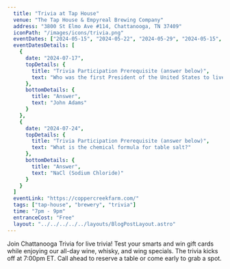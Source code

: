 ```yaml
---
  title: "Trivia at Tap House"
  venue: "The Tap House & Empyreal Brewing Company"
  address: "3800 St Elmo Ave #114, Chattanooga, TN 37409"
  iconPath: "/images/icons/trivia.png"
  eventDates: ["2024-05-15", "2024-05-22", "2024-05-29", "2024-05-15", "2024-06-05", "2024-06-12", "2024-06-19", "2024-06-26", "2024-07-03", "2024-07-10", "2024-07-17", "2024-07-24"]
  eventDatesDetails: [
    {
      date: "2024-07-17", 
      topDetails: {
        title: "Trivia Participation Prerequisite (answer below)", 
        text: "Who was the first President of the United States to live in the White House?"
      },
      bottomDetails: {
        title: "Answer", 
        text: "John Adams"
      }
    },
    {
      date: "2024-07-24", 
      topDetails: {
        title: "Trivia Participation Prerequisite (answer below)", 
        text: "What is the chemical formula for table salt?"
      },
      bottomDetails: {
        title: "Answer", 
        text: "NaCl (Sodium Chloride)"
      }
    }
  ]
  eventLink: "https://coppercreekfarm.com/"
  tags: ["tap-house", "brewery", "trivia"]
  time: "7pm - 9pm"
  entranceCost: "Free"
  layout: "../../../../../layouts/BlogPostLayout.astro"
---
```


Join Chattanooga Trivia for live trivia! Test your smarts and win gift cards while enjoying our all-day wine, whisky, and wing specials. The trivia kicks off at 7:00pm ET. Call ahead to reserve a table or come early to grab a spot.
